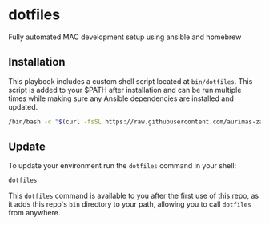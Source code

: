 # dotfiles

Fully automated MAC development setup using ansible and homebrew

## Installation

This playbook includes a custom shell script located at `bin/dotfiles`. This script is added to your $PATH after installation and can be run multiple times while making sure any Ansible dependencies are installed and updated.

```bash
/bin/bash -c "$(curl -fsSL https://raw.githubusercontent.com/aurimas-zarskis/dotfiles/main/bin/dotfiles)"
```

## Update

To update your environment run the `dotfiles` command in your shell:

```bash
dotfiles
```

This `dotfiles` command is available to you after the first use of this repo, as it adds this repo's `bin` directory to your path, allowing you to call `dotfiles` from anywhere.

